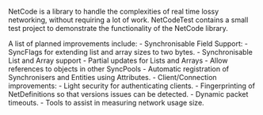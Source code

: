 NetCode is a library to handle the complexities of real time lossy networking, without requiring a lot of work.
NetCodeTest contains a small test project to demonstrate the functionality of the NetCode library.

A list of planned improvements include:
	- Synchronisable Field Support:
		- SyncFlags for extending list and array sizes to two bytes.
		- Synchronisable List and Array support
		- Partial updates for Lists and Arrays
		- Allow references to objects in other SyncPools
	- Automatic registration of Synchronisers and Entities using Attributes.
	- Client/Connection improvements:
		- Light security for authenticating clients.
		- Fingerprinting of NetDefinitions so that versions issues can be detected.
		- Dynamic packet timeouts.
	- Tools to assist in measuring network usage size.

